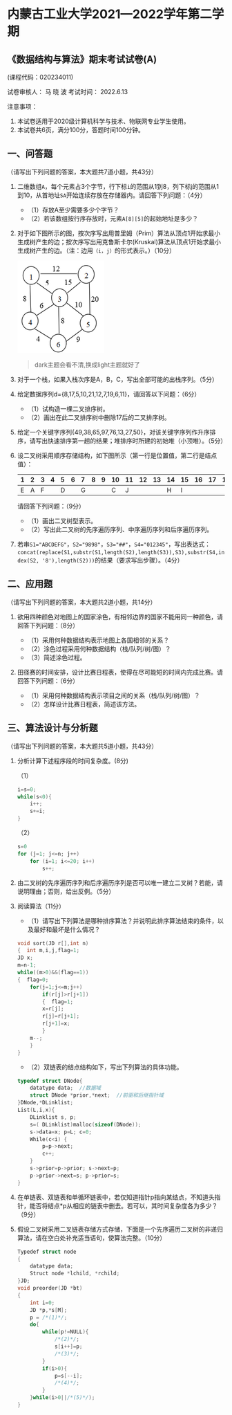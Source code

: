 # 内蒙古工业大学2021—2022学年第二学期

## 《数据结构与算法》期末考试试卷(A)

(课程代码：020234011)

试卷审核人：  马 晓 波    考试时间： 2022.6.13

注意事项：

1. 本试卷适用于2020级计算机科学与技术、物联网专业学生使用。
2. 本试卷共6页，满分100分，答题时间100分钟。

## 一、问答题

（请写出下列问题的答案，本大题共7道小题，共43分）

1. 二维数组`A`，每个元素占3个字节，行下标`i`的范围从1到8，列下标j的范围从1到10，从首地址`SA`开始连续存放在存储器内。请回答下列问题：（4分）

    - （1）存放A至少需要多少个字节？
    - （2）若该数组按行序存放时，元素`A[8][5]`的起始地址是多少？

2. 对于如下图所示的图，按次序写出用普里姆（Prim）算法从顶点1开始求最小生成树产生的边；按次序写出用克鲁斯卡尔(Kruskal)算法从顶点1开始求最小生成树产生的边。（注：边用`（i，j）`的形式表示。）（10分）

    ![1.1](image/1.1.png)

    >dark主题会看不清,换成light主题就好了

3. 对于一个栈，如果入栈次序是A，B，C，写出全部可能的出栈序列。（5分）

4. 给定数据序列d={8,17,5,10,21,12,7,19,6,11}，请回答以下问题：（6分）
   - （1）试构造一棵二叉排序树。
   - （2）画出在此二叉排序树中删除17后的二叉排序树。

5. 给定一个关键字序列{49,38,65,97,76,13,27,50}，对该关键字序列作升序排序，请写出快速排序第一趟的结果；堆排序时所建的初始堆（小顶堆）。（5分）

6. 设二叉树采用顺序存储结构，如下图所示（第一行是位置值，第二行是结点值）：

    1|2|3|4|5|6|7|8|9|10|11|12|13|14|15|16|17|18|19|20
    -|-|-|-|-|-|-|-|-|--|--|--|--|--|--|--|--|--|--|--
    E|A|F| |D| |G| | | C| J|  |  | H| I|  |  |  |  | B

    请回答下列问题：（9分）

   - （1）画出二叉树型表示。
   - （2）写出此二叉树的先序遍历序列、中序遍历序列和后序遍历序列。  

7. 若串`S1="ABCDEFG"`，`S2="9898"`，`S3="##"`，`S4="012345"`，写出表达式：`concat(replace(S1,substr(S1,length(S2),length(S3)),S3),substr(S4,index(S2, '8'),length(S2)))`的结果（要求写出步骤）。（4分）

## 二、应用题

（请写出下列问题的答案，本大题共2道小题，共14分）

1. 欲用四种颜色对地图上的国家涂色，有相邻边界的国家不能用同一种颜色，请回答下列问题：（8分）
   - （1）采用何种数据结构表示地图上各国相邻的关系？
   - （2）涂色过程采用何种数据结构（栈/队列/树/图）？
   - （3）简述涂色过程。  

2. 田径赛的时间安排，设计比赛日程表，使得在尽可能短的时间内完成比赛。请回答下列问题：（6分）
   - （1）采用何种数据结构表示项目之间的关系（栈/队列/树/图）？
   - （2）怎样设计比赛日程表，简述该方法。

## 三、算法设计与分析题

（请写出下列问题的答案，本大题共5道小题，共43分）

1. 分析计算下述程序段的时间复杂度。(8分)

    （1）

    ```c
    i=s=0;
    while(s<0){  
        i++;
        s+=i; 
    }
    ```

    （2）

    ```c
    s=0
    for (j=1; j<=n; j++)
        for (i=1; i<=20; i++)
            s++;
    ```

2. 由二叉树的先序遍历序列和后序遍历序列是否可以唯一建立二叉树？若能，请说明理由；否则，给出反例。（5分）

3. 阅读算法（11分）

   - （1）请写出下列算法是哪种排序算法？并说明此排序算法结束的条件，以及最好和最坏是什么情况？

    ```c
    void sort(JD r[],int n)
    {  int m,i,j,flag=1;
    JD x;
    m=n-1;
    while((m>0)&&(flag==1))
    {  flag=0;
        for(j=1;j<=m;j++)
            if(r[j]>r[j+1])
            {  flag=1;
            x=r[j];
            r[j]=r[j+1];
            r[j+1]=x;
            }
        m--;
        }
    }
    ```

   - （2）双链表的结点结构如下，写出下列算法的具体功能。

    ```c
    typedef struct DNode{
        datatype data;  //数据域
        struct DNode *prior,*next;  //前驱和后继指针域
    }DNode,*DLinklist;
    List(L,i,x){
        DLinklist s, p;
        s=( DLinklist)malloc(sizeof(DNode));
        s->data=x; p=L; c=0;
        While(c<i) {
            p=p->next; 
            c++;
        }
        s->prior=p->prior; s->next=p;
        p->prior->next=s; p->prior=s;
    } 
    ```

4. 在单链表、双链表和单循环链表中，若仅知道指针p指向某结点，不知道头指针，能否将结点*p从相应的链表中删去。若可以，其时间复杂度各为多少？（9分）

5. 假设二叉树采用二叉链表存储方式存储，下面是一个先序遍历二叉树的非递归算法，请在空白处补充适当语句，使算法完整。（10分）

    ```c
    Typedef struct node
    {  
        datatype data;
        Struct node *lchild, *rchild;
    }JD;
    void preorder(JD *bt)
    {   
        int i=0;
        JD *p,*s[M];
        p = /*(1)*/;
        do{  
            while(p!=NULL){
                /*(2)*/;
                s[i++]=p;
                /*(3)*/;
            }
            if(i>0){   
                p=s[--i];           
                /*(4)*/;
            }
        }while(i>0||/*(5)*/);
    }
    ```
